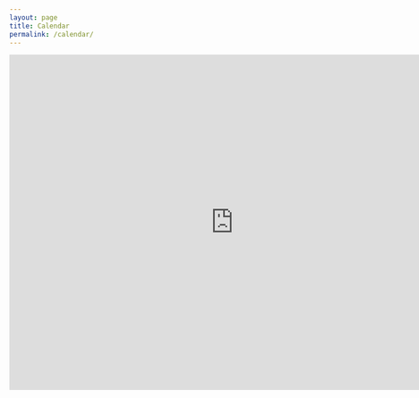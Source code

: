 ```yaml
---
layout: page
title: Calendar
permalink: /calendar/
---
```


<iframe src="https://www.google.com/calendar/embed?src=ii5b15d7igmlmhqvi881uouu4k%40group.calendar.google.com&ctz=America/Los_Angeles" style="border: 0" width="800" height="600" frameborder="0" scrolling="no"></iframe>
